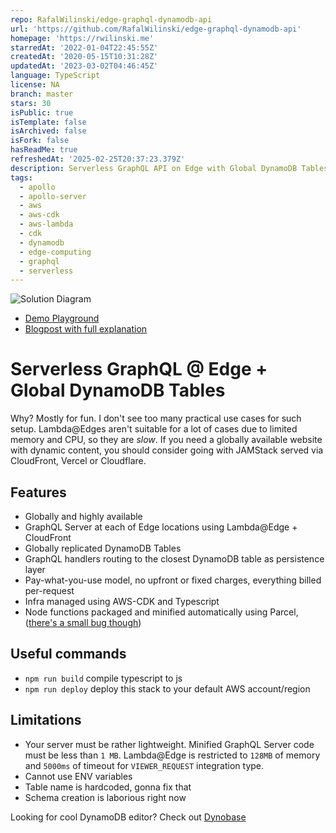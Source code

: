 ```yaml
---
repo: RafalWilinski/edge-graphql-dynamodb-api
url: 'https://github.com/RafalWilinski/edge-graphql-dynamodb-api'
homepage: 'https://rwilinski.me'
starredAt: '2022-01-04T22:45:55Z'
createdAt: '2020-05-15T10:31:28Z'
updatedAt: '2023-03-02T04:46:45Z'
language: TypeScript
license: NA
branch: master
stars: 30
isPublic: true
isTemplate: false
isArchived: false
isFork: false
hasReadMe: true
refreshedAt: '2025-02-25T20:37:23.379Z'
description: Serverless GraphQL API on Edge with Global DynamoDB Tables
tags:
  - apollo
  - apollo-server
  - aws
  - aws-cdk
  - aws-lambda
  - cdk
  - dynamodb
  - edge-computing
  - graphql
  - serverless
---
```


![Solution Diagram](./assets/overview.png)

- [Demo Playground](https://d1pc7a0vu5q5b3.cloudfront.net/playground)
- [Blogpost with full explanation](https://servicefull.cloud/blog/graphql-at-edge/)

# Serverless GraphQL @ Edge + Global DynamoDB Tables

Why? Mostly for fun. I don't see too many practical use cases for such setup. Lambda@Edges aren't suitable for a lot of cases due to limited memory and CPU, so they are *slow*. If you need a globally available website with dynamic content, you should consider going with JAMStack served via CloudFront, Vercel or Cloudflare.

## Features

- Globally and highly available
- GraphQL Server at each of Edge locations using Lambda@Edge + CloudFront
- Globally replicated DynamoDB Tables
- GraphQL handlers routing to the closest DynamoDB table as persistence layer
- Pay-what-you-use model, no upfront or fixed charges, everything billed per-request
- Infra managed using AWS-CDK and Typescript
- Node functions packaged and minified automatically using Parcel, ([there's a small bug though](https://github.com/aws/aws-cdk/issues/8031))

## Useful commands

 * `npm run build`   compile typescript to js
 * `npm run deploy`  deploy this stack to your default AWS account/region

## Limitations

- Your server must be rather lightweight. Minified GraphQL Server code must be less than `1 MB`. Lambda@Edge is restricted to `128MB` of memory and `5000ms` of timeout for `VIEWER_REQUEST` integration type.
- Cannot use ENV variables
- Table name is hardcoded, gonna fix that
- Schema creation is laborious right now

Looking for cool DynamoDB editor? Check out [Dynobase](https://dynobase.dev)
